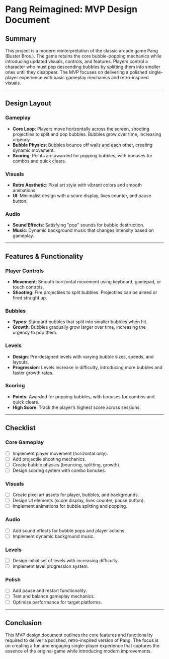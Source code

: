 # Pang Reimagined: MVP Design Document

## **Summary**
This project is a modern reinterpretation of the classic arcade game Pang (Buster Bros.). The game retains the core bubble-popping mechanics while introducing updated visuals, controls, and features. Players control a character who must pop descending bubbles by splitting them into smaller ones until they disappear. The MVP focuses on delivering a polished single-player experience with basic gameplay mechanics and retro-inspired visuals.

---

## **Design Layout**

### **Gameplay**
- **Core Loop**: Players move horizontally across the screen, shooting projectiles to split and pop bubbles. Bubbles grow over time, increasing urgency.
- **Bubble Physics**: Bubbles bounce off walls and each other, creating dynamic movement.
- **Scoring**: Points are awarded for popping bubbles, with bonuses for combos and quick clears.

### **Visuals**
- **Retro Aesthetic**: Pixel art style with vibrant colors and smooth animations.
- **UI**: Minimalist design with a score display, lives counter, and pause button.

### **Audio**
- **Sound Effects**: Satisfying "pop" sounds for bubble destruction.
- **Music**: Dynamic background music that changes intensity based on gameplay.

---

## **Features & Functionality**

### **Player Controls**
- **Movement**: Smooth horizontal movement using keyboard, gamepad, or touch controls.
- **Shooting**: Fire projectiles to split bubbles. Projectiles can be aimed or fired straight up.

### **Bubbles**
- **Types**: Standard bubbles that split into smaller bubbles when hit.
- **Growth**: Bubbles gradually grow larger over time, increasing the urgency to pop them.

### **Levels**
- **Design**: Pre-designed levels with varying bubble sizes, speeds, and layouts.
- **Progression**: Levels increase in difficulty, introducing more bubbles and faster growth rates.

### **Scoring**
- **Points**: Awarded for popping bubbles, with bonuses for combos and quick clears.
- **High Score**: Track the player’s highest score across sessions.

---

## **Checklist**

### **Core Gameplay**
- [ ] Implement player movement (horizontal only).
- [ ] Add projectile shooting mechanics.
- [ ] Create bubble physics (bouncing, splitting, growth).
- [ ] Design scoring system with combo bonuses.

### **Visuals**
- [ ] Create pixel art assets for player, bubbles, and backgrounds.
- [ ] Design UI elements (score display, lives counter, pause button).
- [ ] Implement animations for bubble splitting and popping.

### **Audio**
- [ ] Add sound effects for bubble pops and player actions.
- [ ] Implement dynamic background music.

### **Levels**
- [ ] Design initial set of levels with increasing difficulty.
- [ ] Implement level progression system.

### **Polish**
- [ ] Add pause and restart functionality.
- [ ] Test and balance gameplay mechanics.
- [ ] Optimize performance for target platforms.

---

## **Conclusion**
This MVP design document outlines the core features and functionality required to deliver a polished, retro-inspired version of Pang. The focus is on creating a fun and engaging single-player experience that captures the essence of the original game while introducing modern improvements.
